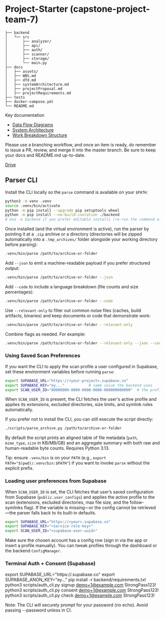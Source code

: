 # Project-Starter (capstone-project-team-7)

```text
├── backend
│   └── src
│       ├── analyzer/
│       ├── api/
│       ├── auth/
│       ├── scanner/
│       ├── storage/
│       └── main.py
├── docs
│   ├── assets/
│   ├── WBS.md
│   ├── dfd.md
│   ├── systemArchitecture.md
│   ├── projectProposal.md
│   ├── projectRequirements.md
├── tests
├── docker-compose.yml
└── README.md
```

Key documentation

- [Data Flow Diagrams](docs/dfd.md)
- [System Architecture](docs/systemArchitecture.md)
- [Work Breakdown Structure](docs/WBS.md)

Please use a branching workflow, and once an item is ready, do remember to issue a PR, review, and merge it into the master branch. Be sure to keep your docs and README.md up-to-date.

[Drive](https://drive.google.com/drive/folders/1Ic_HO0ReyS5_xveO-FNnUX63wc-phoV9?usp=sharing)

## Parser CLI

Install the CLI locally so the `parse` command is available on your `$PATH`:

```bash
python3 -m venv .venv
source .venv/bin/activate
python -m pip install --upgrade pip setuptools wheel
python -m pip install --no-build-isolation ./backend
# Use -e backend if you prefer editable installs (re-run the command after code changes).
```

Once installed (and the virtual environment is active), run the parser by pointing it at a `.zip` archive or a directory (directories will be zipped automatically into a `.tmp_archives/` folder alongside your working directory before parsing):

```bash
.venv/bin/parse /path/to/archive-or-folder
```

Add `--json` to emit a machine-readable payload if you prefer structured output:

```bash
.venv/bin/parse /path/to/archive-or-folder --json
```

Add `--code` to include a language breakdown (file counts and size percentages):

```bash
.venv/bin/parse /path/to/archive-or-folder --code
```

Use `--relevant-only` to filter out common noise files (caches, build artifacts, binaries) and keep documents or code that demonstrate work:

```bash
.venv/bin/parse /path/to/archive-or-folder --relevant-only
```

Combine flags as needed. For example:

```bash
.venv/bin/parse /path/to/archive-or-folder --relevant-only --json --code
```

### Using Saved Scan Preferences

If you want the CLI to apply the scan profile a user configured in Supabase, set these environment variables before running `parse`:

```bash
export SUPABASE_URL="https://<your-project>.supabase.co"
export SUPABASE_KEY="ey..."           # same value the backend uses
export SCAN_USER_ID="00000000-0000-0000-0000-000000000000"  # the profile owner
```

When `SCAN_USER_ID` is present, the CLI fetches the user's active profile and applies its extensions, excluded directories, size limits, and symlink rules automatically.

If you prefer not to install the CLI, you can still execute the script directly:

```bash
./scripts/parse_archive.py /path/to/archive-or-folder
```

By default the script prints an aligned table of file metadata (`path`, `mime_type`, `size` in KB/MB/GB) and an aggregate summary with both raw and human-readable byte counts. Requires Python 3.13.

Tip: ensure `.venv/bin` is on your `PATH` (e.g., `export PATH="$(pwd)/.venv/bin:$PATH"`) if you want to invoke `parse` without the explicit prefix.

### Loading user preferences from Supabase

When `SCAN_USER_ID` is set, the CLI fetches that user’s saved configuration from Supabase (`public.user_configs`) and applies the active profile to the scan (extensions, excluded directories, max file size, and the follow-symlinks flag). If the variable is missing—or the config cannot be retrieved—the parser falls back to its built-in defaults.

```bash
export SUPABASE_URL="https://<your>.supabase.co"
export SUPABASE_KEY="<service-role-key>"
export SCAN_USER_ID="<supabase-user-uuid>"
```

Make sure the chosen account has a config row (sign in via the app or insert a profile manually). You can tweak profiles through the dashboard or the backend `ConfigManager`.

### Terminal Auth + Consent (Supabase)
export SUPABASE_URL="https://<your>.supabase.co"
export SUPABASE_ANON_KEY="ey..."
pip install -r backend/requirements.txt
python3 scripts/auth_cli.py signup demo+1@example.com StrongPass123!
python3 scripts/auth_cli.py consent demo+1@example.com StrongPass123!
python3 scripts/auth_cli.py check   demo+1@example.com StrongPass123!

Note: The CLI will securely prompt for your password (no echo). Avoid passing --password unless in CI.
